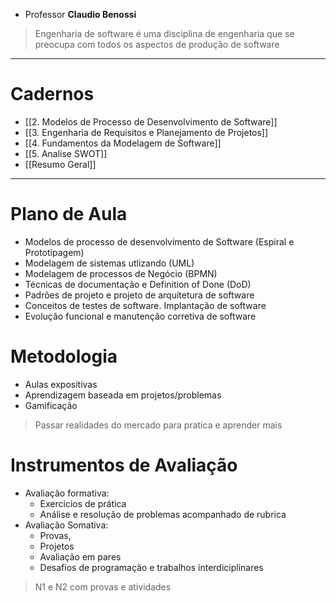 - Professor **Claudio Benossi**
> Engenharia de software é uma disciplina de engenharia que se preocupa com todos os aspectos de produção de software
---
# Cadernos
- [[2. Modelos de Processo de Desenvolvimento de Software]]
- [[3. Engenharia de Requisitos e Planejamento de Projetos]]
- [[4. Fundamentos da Modelagem de Software]]
- [[5. Analise SWOT]]
- [[Resumo Geral]]

---
# Plano de Aula
- Modelos de processo de desenvolvimento de Software (Espiral e Prototipagem)
- Modelagem de sistemas utlizando (UML)
- Modelagem de processos de Negócio (BPMN)
- Técnicas de documentação e Definition of Done (DoD)
- Padrões de projeto e projeto de arquitetura de software
- Conceitos de testes de software. Implantação de software
- Evolução funcional e manutenção corretiva de software
# Metodologia
- Aulas expositivas
- Aprendizagem baseada em projetos/problemas
- Gamificação
> Passar realidades do mercado para pratica e aprender mais
# Instrumentos de Avaliação
- Avaliação formativa:
	- Exercicios de prática
	- Análise e resolução de problemas acompanhado de rubrica
- Avaliação Somativa:
	- Provas, 
	- Projetos
	- Avaliação em pares
	- Desafios de programação e trabalhos interdiciplinares
> N1 e N2 com provas e atividades